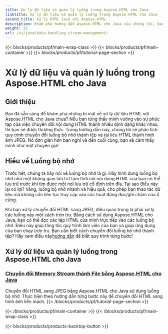 ```yaml
---
title: Xử lý dữ liệu và quản lý luồng trong Aspose.HTML cho Java
linktitle: Xử lý dữ liệu và quản lý luồng trong Aspose.HTML cho Java
second_title: Xử lý HTML Java với Aspose.HTML
description: Khám phá hướng dẫn Aspose.HTML cho Java của chúng tôi, bao gồm cách chuyển đổi luồng bộ nhớ thành tệp và HTML thành hình ảnh JPEG một cách dễ dàng.
weight: 22
url: /vi/java/data-handling-stream-management/
---
```


{{< blocks/products/pf/main-wrap-class >}}
{{< blocks/products/pf/main-container >}}
{{< blocks/products/pf/tutorial-page-section >}}

# Xử lý dữ liệu và quản lý luồng trong Aspose.HTML cho Java

## Giới thiệu

Bạn đã sẵn sàng để khám phá những bí mật về xử lý dữ liệu HTML với Aspose.HTML cho Java chưa? Nếu bạn từng thấy mình vướng vào sự phức tạp của việc chuyển đổi nội dung HTML thành nhiều định dạng khác nhau, thì bạn sẽ được thưởng thức. Trong hướng dẫn này, chúng tôi sẽ phân tích quy trình chuyển đổi luồng bộ nhớ thành tệp và tài liệu HTML thành hình ảnh JPEG. Nó đơn giản hơn bạn nghĩ và đến cuối cùng, bạn sẽ cảm thấy mình như một chuyên gia!

## Hiểu về Luồng bộ nhớ

Trước hết, chúng ta hãy nói về luồng bộ nhớ là gì. Hãy hình dung luồng bộ nhớ như một không gian lưu trữ tạm thời nơi nội dung HTML của bạn có thể lưu trữ trước khi tìm được một nơi lưu trữ cố định trên đĩa. Tại sao điều này lại có lợi? Vâng, luồng bộ nhớ nhanh và hiệu quả, cho phép bạn thao tác dữ liệu mà không cần liên tục truy cập vào các hoạt động đọc/ghi chậm của ổ cứng.

 Khi bạn xử lý chuyển đổi HTML sang JPEG, điều quan trọng là phải xử lý các luồng này một cách trơn tru. Bằng cách sử dụng Aspose.HTML cho Java, bạn có thể đọc các tệp HTML của mình trực tiếp vào các luồng bộ nhớ. Điều này giúp tăng tốc quy trình làm việc của bạn và giúp ứng dụng của bạn chạy trơn tru. Bạn cần biết cách chuyển đổi luồng bộ nhớ thành tệp? Hãy xem điều này[hướng dẫn](./memory-stream-to-file/) để biết quy trình từng bước!

## Xử lý dữ liệu và quản lý luồng trong Aspose.HTML cho Java
### [Chuyển đổi Memory Stream thành File bằng Aspose.HTML cho Java](./memory-stream-to-file/)
Chuyển đổi HTML sang JPEG bằng Aspose.HTML cho Java sử dụng luồng bộ nhớ. Thực hiện theo hướng dẫn từng bước này để chuyển đổi HTML sang hình ảnh liền mạch.
{{< /blocks/products/pf/tutorial-page-section >}}

{{< /blocks/products/pf/main-container >}}
{{< /blocks/products/pf/main-wrap-class >}}

{{< blocks/products/products-backtop-button >}}
